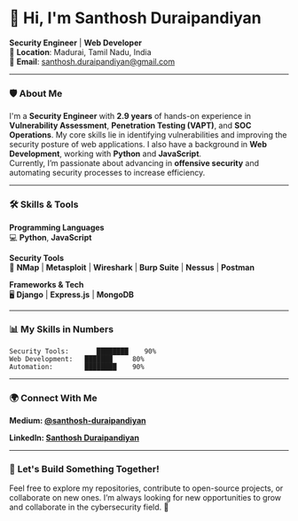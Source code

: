 # 👋 Hi, I'm **Santhosh Duraipandiyan**  
**Security Engineer** | **Web Developer**  
📍 **Location**: Madurai, Tamil Nadu, India  
📧 **Email**: [santhosh.duraipandiyan@gmail.com](mailto:santhosh.duraipandiyan@gmail.com)

---

### 🛡️ **About Me**

I'm a **Security Engineer** with **2.9 years** of hands-on experience in **Vulnerability Assessment**, **Penetration Testing (VAPT)**, and **SOC Operations**. My core skills lie in identifying vulnerabilities and improving the security posture of web applications. I also have a background in **Web Development**, working with **Python** and **JavaScript**.  
Currently, I’m passionate about advancing in **offensive security** and automating security processes to increase efficiency.

---

### 🛠️ **Skills & Tools**

**Programming Languages**  
💻 **Python**, **JavaScript**

**Security Tools**  
🔧 **NMap** | **Metasploit** | **Wireshark** | **Burp Suite** | **Nessus** | **Postman**

**Frameworks & Tech**  
🖥️ **Django** | **Express.js** | **MongoDB**

---

### 📊 **My Skills in Numbers**

```plaintext
Security Tools:       ████████    90%
Web Development:   ███████     80%
Automation:        ████████    90%
```
---

### 🌍 **Connect With Me**
**Medium: [@santhosh-duraipandiyan](https://medium.com/@santhosh-duraipandiyan)**

**LinkedIn: [Santhosh Duraipandiyan](https://www.linkedin.com/in/santhosh-duraipandiyan/)**

---

### 🚀 **Let's Build Something Together!**
Feel free to explore my repositories, contribute to open-source projects, or collaborate on new ones. I’m always looking for new opportunities to grow and collaborate in the cybersecurity field. 🔐
